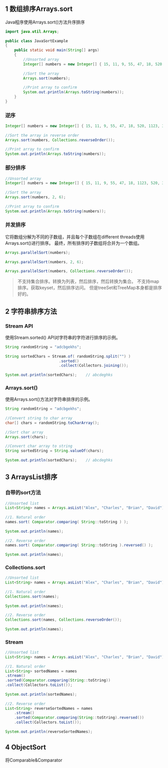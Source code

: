 ## 1 数组排序Arrays.sort
Java程序使用Arrays.sort()方法升序排序
```java
import java.util.Arrays;
 
public class JavaSortExample 
{    
    public static void main(String[] args) 
    {
        //Unsorted array
        Integer[] numbers = new Integer[] { 15, 11, 9, 55, 47, 18, 520, 1123, 366, 420 };
         
        //Sort the array
        Arrays.sort(numbers);
         
        //Print array to confirm
        System.out.println(Arrays.toString(numbers));
    }
}
```
### 逆序

```java
Integer[] numbers = new Integer[] { 15, 11, 9, 55, 47, 18, 520, 1123, 366, 420 };
 
//Sort the array in reverse order
Arrays.sort(numbers, Collections.reverseOrder());
 
//Print array to confirm
System.out.println(Arrays.toString(numbers));
```

### 部分排序

```java
//Unsorted array
Integer[] numbers = new Integer[] { 15, 11, 9, 55, 47, 18, 1123, 520, 366, 420 };
 
//Sort the array
Arrays.sort(numbers, 2, 6);
 
//Print array to confirm
System.out.println(Arrays.toString(numbers));
```

### 并发排序

它将数组分解为不同的子数组，并且每个子数组在different threads使用Arrays.sort()进行排序。 最终，所有排序的子数组将合并为一个数组。

```java
Arrays.parallelSort(numbers);
 
Arrays.parallelSort(numbers, 2, 6);
 
Arrays.parallelSort(numbers, Collections.reverseOrder());
```


> 不支持集合排序。转换为列表，然后排序，然后转换为集合。
> 不支持map排序。获取keyset，然后排序访问。
> 但是treeSet和TreeMap本身都是排序好的。

## 2 字符串排序方法

### Stream API
使用Stream.sorted() API对字符串的字符进行排序的示例。

```java
String randomString = "adcbgekhs";
         
String sortedChars = Stream.of( randomString.split("") )
                        .sorted()
                        .collect(Collectors.joining());
 
System.out.println(sortedChars);    // abcdeghks
```

### Arrays.sort()
使用Arrays.sort()方法对字符串排序的示例。

```java
String randomString = "adcbgekhs";
         
//Convert string to char array
char[] chars = randomString.toCharArray();  
 
//Sort char array
Arrays.sort(chars);
 
//Convert char array to string
String sortedString = String.valueOf(chars);
 
System.out.println(sortedChars);    // abcdeghks
```


## 3 ArraysList排序

### 自带的sort方法

```java
//Unsorted list
List<String> names = Arrays.asList("Alex", "Charles", "Brian", "David");  
 
//1. Natural order
names.sort( Comparator.comparing( String::toString ) ); 
 
System.out.println(names);
 
//2. Reverse order
names.sort( Comparator.comparing( String::toString ).reversed() );  
 
System.out.println(names);
```

### Collections.sort

```java
//Unsorted list
List<String> names = Arrays.asList("Alex", "Charles", "Brian", "David");  
 
//1. Natural order
Collections.sort(names);
 
System.out.println(names);
 
//2. Reverse order
Collections.sort(names, Collections.reverseOrder());    
 
System.out.println(names);
```

### Stream

```java
//Unsorted list
List<String> names = Arrays.asList("Alex", "Charles", "Brian", "David");
 
//1. Natural order
List<String> sortedNames = names                          
.stream()
.sorted(Comparator.comparing(String::toString))
.collect(Collectors.toList());  
 
System.out.println(sortedNames);
 
//2. Reverse order
List<String> reverseSortedNames = names                   
    .stream()
    .sorted(Comparator.comparing(String::toString).reversed())
    .collect(Collectors.toList());
 
System.out.println(reverseSortedNames);
```

## 4 ObjectSort

将Comparable&Comparator

